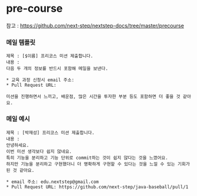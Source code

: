 # pre-course

참고 : https://github.com/next-step/nextstep-docs/tree/master/precourse

### 메일 템플릿

```text
제목 : [$이름] 프리코스 미션 제출합니다.
내용 : 
다음 두 개의 정보를 반드시 포함해 메일을 보낸다.

* 교육 과정 신청시 email 주소: 
* Pull Request URL: 

미션을 진행하면서 느끼고, 배운점, 많은 시간을 투자한 부분 등도 포함하면 더 좋을 것 같아요.
```

### 메일 예시

```text
제목 : [박재성] 프리코스 미션 제출합니다.
내용 : 
안녕하세요.
이번 미션 생각보다 쉽지 않네요.
특히 기능을 분리하고 기능 단위로 commit하는 것이 쉽지 않다는 것을 느꼈어요.
하지만 기능을 분리하고 구현했더니 더 명확하게 구현할 수 있다는 것을 느낄 수 있는 기회가 된 것 같아요.

* email 주소: edu.nextstep@gmail.com
* Pull Request URL: https://github.com/next-step/java-baseball/pull/1
```